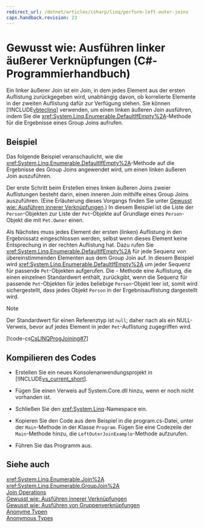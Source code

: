 ```yaml
---
redirect_url: /dotnet/articles/csharp/linq/perform-left-outer-joins
caps.handback.revision: 23
---
```

# Gewusst wie: Ausf&#252;hren linker &#228;u&#223;erer Verkn&#252;pfungen (C#-Programmierhandbuch)
Ein linker äußerer Join ist ein Join, in dem jedes Element aus der ersten Auflistung zurückgegeben wird, unabhängig davon, ob korrelierte Elemente in der zweiten Auflistung dafür zur Verfügung stehen.  Sie können [!INCLUDE[vbteclinq](../../../csharp/includes/vbteclinq-md.md)] verwenden, um einen linken äußeren Join ausführen, indem Sie die <xref:System.Linq.Enumerable.DefaultIfEmpty%2A>\-Methode für die Ergebnisse eines Group Joins aufrufen.  
  
## Beispiel  
 Das folgende Beispiel veranschaulicht, wie die <xref:System.Linq.Enumerable.DefaultIfEmpty%2A>\-Methode auf die Ergebnisse des Group Joins angewendet wird, um einen linken äußeren Join auszuführen.  
  
 Der erste Schritt beim Erstellen eines linken äußeren Joins zweier Auflistungen besteht darin, einen inneren Join mithilfe eines Group Joins auszuführen.  \(Eine Erläuterung dieses Vorgangs finden Sie unter [Gewusst wie: Ausführen innerer Verknüpfungen](../../../csharp/programming-guide/linq-query-expressions/how-to-perform-inner-joins.md).\) In diesem Beispiel ist die Liste der `Person`\-Objekten zur Liste der `Pet`\-Objekte auf Grundlage eines `Person`\-Objekt die mit `Pet.Owner` einen.  
  
 Als Nächstes muss jedes Element der ersten \(linken\) Auflistung in den Ergebnissatz eingeschlossen werden, selbst wenn dieses Element keine Entsprechung in der rechten Auflistung hat.  Dazu rufen Sie <xref:System.Linq.Enumerable.DefaultIfEmpty%2A> für jede Sequenz von übereinstimmenden Elementen aus dem Group Join auf.  In diesem Beispiel wird <xref:System.Linq.Enumerable.DefaultIfEmpty%2A> um jeder Sequenz für passende `Pet`\-Objekten aufgerufen.  Die \- Methode eine Auflistung, die einen einzelnen Standardwert enthält, zurückgibt, wenn die Sequenz für passende `Pet`\-Objekten für jedes beliebige `Person`\-Objekt leer ist, somit wird sichergestellt, dass jedes Objekt `Person` in der Ergebnisauflistung dargestellt wird.  
  
> [!NOTE]
>  Der Standardwert für einen Referenztyp ist `null`; daher nach als ein NULL\-Verweis, bevor auf jedes Element in jeder `Pet`\-Auflistung zugegriffen wird.  
  
 [!code-cs[CsLINQProgJoining#7](../../../csharp/programming-guide/linq-query-expressions/codesnippet/csharp/Joins/joins.cs#7)]  
  
## Kompilieren des Codes  
  
-   Erstellen Sie ein neues Konsolenanwendungsprojekt in [!INCLUDE[vs_current_short](../../../csharp/programming-guide/classes-and-structs/includes/vs-current-short-md.md)].  
  
-   Fügen Sie einen Verweis auf System.Core.dll hinzu, wenn er noch nicht vorhanden ist.  
  
-   Schließen Sie den <xref:System.Linq>\-Namespace ein.  
  
-   Kopieren Sie den Code aus dem Beispiel in die program.cs\-Datei, unter der `Main`\-Methode in der Klasse `Program`.  Fügen Sie eine Codezeile der `Main`\-Methode hinzu, die `LeftOuterJoinExample`\-Methode aufzurufen.  
  
-   Führen Sie das Programm aus.  
  
## Siehe auch  
 <xref:System.Linq.Enumerable.Join%2A>   
 <xref:System.Linq.Enumerable.GroupJoin%2A>   
 [Join Operations](../../../visual-basic/programming-guide/concepts/linq/join-operations.md)   
 [Gewusst wie: Ausführen innerer Verknüpfungen](../../../csharp/programming-guide/linq-query-expressions/how-to-perform-inner-joins.md)   
 [Gewusst wie: Ausführen von Gruppenverknüpfungen](../../../csharp/programming-guide/linq-query-expressions/how-to-perform-grouped-joins.md)   
 [Anonyme Typen](../../../csharp/programming-guide/classes-and-structs/anonymous-types.md)   
 [Anonymous Types](../../../visual-basic/programming-guide/language-features/objects-and-classes/anonymous-types.md)